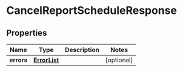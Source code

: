 
# CancelReportScheduleResponse

## Properties
Name | Type | Description | Notes
------------ | ------------- | ------------- | -------------
**errors** | [**ErrorList**](../ErrorList.md) |  |  [optional]



